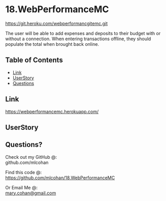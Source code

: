 # 18.WebPerformanceMC

https://git.heroku.com/webperformancgitemc.git

The user will be able to add expenses and deposits to their budget with or without a connection. When entering transactions offline, they should populate the total when brought back online.


## Table of Contents
* [Link](#link)
* [UserStory](#userStory)
* [Questions](#questions)


## Link

https://webperformancemc.herokuapp.com/

## UserStory 




## Questions?
   
Check out my GitHub @: <br>
github.com/mlcohan

Find this code @:<br>
https://github.com/mlcohan/18.WebPerformanceMC


Or Email Me @: <br>
mary.cohan@gmail.com
